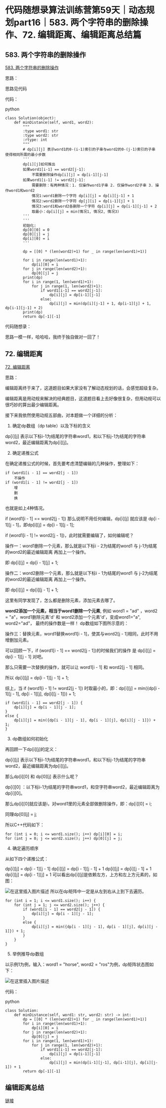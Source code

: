 ﻿# 代码随想录算法训练营第59天｜动态规划part16｜583. 两个字符串的删除操作、72. 编辑距离、编辑距离总结篇

## 583. 两个字符串的删除操作

[583. 两个字符串的删除操作](https://leetcode.cn/problems/delete-operation-for-two-strings/)

思路：

思路见代码

代码：

python

```
class Solution(object):
    def minDistance(self, word1, word2):
        """
        :type word1: str
        :type word2: str
        :rtype: int
        """
        # dp[i][j] 表示word1的0-(i-1)索引的子串与word2的0-(j-1)索引的子串 使得相同所需的最小步数
        '''
        dp[i][j]如何推出
        如果word1[i-1] == word2[j-1]:
            不需要删除操作dp[i][j] = dp[i-1][j-1]
        如果word1[i-1] != word2[j-1]:
            需要删除：有两种情况：1. 仅操作word1子串 2. 仅操作word2子串 3. 操作word1和word2
            情况1:word1删除一个字符 dp[i][j] = dp[i][j-1] + 1
            情况2:word2删除一个字符 dp[j][i] = dp[i-1][j] + 1
            情况3:word1和word2各删除一个字符 dp[i][j] = dp[i-1][j-1] + 2
            取最小：dp[i][j] = min(情况1, 情况2, 情况3)
        '''
        '''
        初始化:
        dp[0][0] = 0
        dp[0][j] = j
        dp[i][0] = i
        '''

        dp = [[0] * (len(word2)+1) for _ in range(len(word1)+1)]

        for i in range(len(word1)+1):
            dp[i][0] = i
        for j in range(len(word2)+1):
            dp[0][j] = j
        print(dp)
        for i in range(1, len(word1)+1):
            for j in range(1, len(word2)+1):
                if word1[i-1] == word2[j-1]:
                    dp[i][j] = dp[i-1][j-1]
                else:
                    dp[i][j] = min(dp[i][j-1] + 1, dp[i-1][j] + 1, dp[i-1][j-1] + 2) 
        print(dp)
        return dp[-1][-1]
```

代码随想录：

思路一模一样，哈哈哈，我终于独自做对一回了！

## 72. 编辑距离

[72. 编辑距离](https://leetcode.cn/problems/edit-distance/)

思路：

编辑距离终于来了，这道题目如果大家没有了解动态规划的话，会感觉超级复杂。

编辑距离是用动规来解决的经典题目，这道题目看上去好像很复杂，但用动规可以很巧妙的算出最少编辑距离。

接下来我依然使用动规五部曲，对本题做一个详细的分析：

1. 确定dp数组（dp table）以及下标的含义

dp[i][j] 表示以下标i-1为结尾的字符串word1，和以下标j-1为结尾的字符串word2，最近编辑距离为dp[i][j]。


2. 确定递推公式

在确定递推公式的时候，首先要考虑清楚编辑的几种操作，整理如下：

```
if (word1[i - 1] == word2[j - 1])
    不操作
if (word1[i - 1] != word2[j - 1])
    增
    删
    换
 ```

也就是如上4种情况。

if (word1[i - 1] == word2[j - 1]) 那么说明不用任何编辑，dp[i][j] 就应该是 dp[i - 1][j - 1]，即dp[i][j] = dp[i - 1][j - 1];

if (word1[i - 1] != word2[j - 1])，此时就需要编辑了，如何编辑呢？

操作一：word1删除一个元素，那么就是以下标i - 2为结尾的word1 与 j-1为结尾的word2的最近编辑距离 再加上一个操作。

即 dp[i][j] = dp[i - 1][j] + 1;

操作二：word2删除一个元素，那么就是以下标i - 1为结尾的word1 与 j-2为结尾的word2的最近编辑距离 再加上一个操作。

即 dp[i][j] = dp[i][j - 1] + 1;

这里有同学发现了，怎么都是删除元素，添加元素去哪了。

**word2添加一个元素，相当于word1删除一个元素**, 例如 word1 = "ad" ，word2 = "a"，word1删除元素'd' 和 word2添加一个元素'd'，变成word1="a", word2="ad"， 最终的操作数是一样！ dp数组如下图所示意的：

操作三：替换元素，word1替换word1[i - 1]，使其与word2[j - 1]相同，此时不用增删加元素。

可以回顾一下，if (word1[i - 1] == word2[j - 1])的时候我们的操作 是 dp[i][j] = dp[i - 1][j - 1] 对吧。

那么只需要一次替换的操作，就可以让 word1[i - 1] 和 word2[j - 1] 相同。

所以 dp[i][j] = dp[i - 1][j - 1] + 1;

综上，当 if (word1[i - 1] != word2[j - 1]) 时取最小的，即：dp[i][j] = min({dp[i - 1][j - 1], dp[i - 1][j], dp[i][j - 1]}) + 1;

```
if (word1[i - 1] == word2[j - 1]) {
    dp[i][j] = dp[i - 1][j - 1];
}
else {
    dp[i][j] = min({dp[i - 1][j - 1], dp[i - 1][j], dp[i][j - 1]}) + 1;
}
```

 3. dp数组如何初始化

再回顾一下dp[i][j]的定义：

dp[i][j] 表示以下标i-1为结尾的字符串word1，和以下标j-1为结尾的字符串word2，最近编辑距离为dp[i][j]。

那么dp[i][0] 和 dp[0][j] 表示什么呢？

dp[i][0] ：以下标i-1为结尾的字符串word1，和空字符串word2，最近编辑距离为dp[i][0]。

那么dp[i][0]就应该是i，对word1里的元素全部做删除操作，即：dp[i][0] = i;

同理dp[0][j] = j;

所以C++代码如下：

```
for (int i = 0; i <= word1.size(); i++) dp[i][0] = i;
for (int j = 0; j <= word2.size(); j++) dp[0][j] = j;
```
 
4. 确定遍历顺序

从如下四个递推公式：

dp[i][j] = dp[i - 1][j - 1]
dp[i][j] = dp[i - 1][j - 1] + 1
dp[i][j] = dp[i][j - 1] + 1
dp[i][j] = dp[i - 1][j] + 1
可以看出dp[i][j]是依赖左方，上方和左上方元素的，如图：

![在这里插入图片描述](https://img-blog.csdnimg.cn/3c8f75f17a85437483e978514684d76c.png)
所以在dp矩阵中一定是从左到右从上到下去遍历。

```
for (int i = 1; i <= word1.size(); i++) {
    for (int j = 1; j <= word2.size(); j++) {
        if (word1[i - 1] == word2[j - 1]) {
            dp[i][j] = dp[i - 1][j - 1];
        }
        else {
            dp[i][j] = min({dp[i - 1][j - 1], dp[i - 1][j], dp[i][j - 1]}) + 1;
        }
    }
}
```

5. 举例推导dp数组

以示例1为例，输入：word1 = "horse", word2 = "ros"为例，dp矩阵状态图如下：

![在这里插入图片描述](https://img-blog.csdnimg.cn/7295b85f0e534bd3958dcc6bc32e0584.png)


代码：

python

```
class Solution:
    def minDistance(self, word1: str, word2: str) -> int:
        dp = [[0] * (len(word2)+1) for _ in range(len(word1)+1)]
        for i in range(len(word1)+1):
            dp[i][0] = i
        for j in range(len(word2)+1):
            dp[0][j] = j
        for i in range(1, len(word1)+1):
            for j in range(1, len(word2)+1):
                if word1[i-1] == word2[j-1]:
                    dp[i][j] = dp[i-1][j-1]
                else:
                    dp[i][j] = min(dp[i-1][j-1], dp[i-1][j], dp[i][j-1]) + 1
        return dp[-1][-1]
```

## 编辑距离总结

[链接](https://programmercarl.com/%E4%B8%BA%E4%BA%86%E7%BB%9D%E6%9D%80%E7%BC%96%E8%BE%91%E8%B7%9D%E7%A6%BB%EF%BC%8C%E5%8D%A1%E5%B0%94%E5%81%9A%E4%BA%86%E4%B8%89%E6%AD%A5%E9%93%BA%E5%9E%AB.html)



